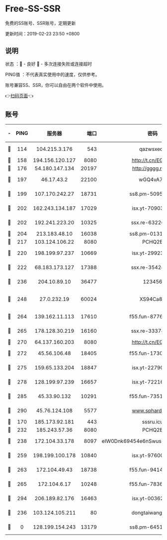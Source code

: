 # Free-SS-SSR

免费的SS账号、SSR账号，定期更新

更新时间：2019-02-23 23:50 +0800

## 说明

状态     ：🙂 - 良好 🙁 - 多次连接失败或连接超时

PING值   ：不代表真实使用中的速度，仅供参考。

账号兼容SS、SSR，你可以自由在两个软件中使用。

👉[扫码页面](https://liesauer.github.io/free-ss-ssr.github.io/)👈

## 账号

|-|PING|服务器|端口|密码|加密方式|区域|
|:----:|:----:|:-----:|-----:|:----:|:----:|:----:|
|🙂|114|104.215.3.176|543|qazwsxedc|aes-256-gcm|JP|
|🙂|158|194.156.120.127|8080|http://t.cn/EGJIyrl|rc4-md5|RU|
|🙂|176|54.180.147.134|20197|http://gggg.rocks|chacha20|KR|
|🙂|197|46.17.43.2|22100|wGQ4vA7D|aes-256-gcm|RU|
|🙂|199|107.170.242.27|18731|ss8.pm-50950263|aes-256-cfb|US|
|🙂|202|162.243.134.187|17029|isx.yt-70903569|aes-256-cfb|US|
|🙂|202|192.241.223.20|10325|ssx.re-63226148|aes-256-cfb|US|
|🙂|204|213.183.48.10|16038|ss8.pm-01318678|rc4-md5|RU|
|🙂|217|103.124.106.22|8080|PCHQ2E|rc4-md5|US|
|🙂|220|198.199.97.237|10669|isx.yt-29923675|aes-256-cfb|US|
|🙂|222|68.183.173.127|17388|ssx.re-35424497|aes-256-cfb|US|
|🙂|236|204.10.89.10|36477|123456|aes-256-cfb|US|
|🙂|248|27.0.232.19|60024|XS94Ca8K|xchacha20-ietf-poly1305|HK|
|🙂|264|139.162.11.113|17610|f55.fun-87762700|aes-256-cfb|SG|
|🙂|265|178.128.30.219|16160|ssx.re-33374521|aes-256-cfb|SG|
|🙂|270|64.137.160.203|8080|http://t.cn/EGJIyrl|rc4-md5|CA|
|🙂|272|45.56.106.48|18405|f55.fun-17301402|aes-256-cfb|US|
|🙂|275|159.65.133.204|18847|isx.yt-22790068|aes-256-cfb|SG|
|🙂|278|128.199.97.239|16657|isx.yt-72216653|aes-256-cfb|SG|
|🙂|285|45.33.90.132|10291|f55.fun-73512768|aes-256-cfb|US|
|🙂|290|45.76.124.108|5577|www.sphard.com|aes-256-cfb|AU|
|🙂|170|185.173.92.181|443|sssru.icu|rc4-md5|RU|
|🙂|232|185.243.57.36|8080|PCHQ2E|rc4-md5|US|
|🙂|238|172.104.33.178|8097|eIW0Dnk69454e6nSwuspv9DmS201tQ0D|aes-256-cfb|SG|
|🙂|259|198.199.100.178|10840|isx.yt-97600185|aes-256-cfb|US|
|🙂|263|172.104.49.43|18738|f55.fun-94147766|aes-256-cfb|SG|
|🙂|265|172.104.6.17|10248|f55.fun-78360191|aes-256-cfb|US|
|🙂|294|206.189.82.176|16463|isx.yt-00362323|aes-256-cfb|SG|
|🙁|236|103.124.105.211|80|dongtaiwang.com|aes-256-cfb|US|
|🙁|0|128.199.154.243|13179|ss8.pm-64511599|aes-256-cfb|SG|
